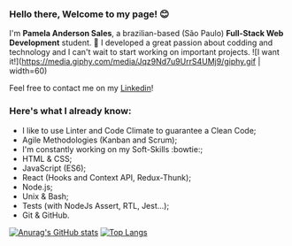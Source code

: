 ### Hello there, Welcome to my page! :blush:
I'm **Pamela Anderson Sales**, a brazilian-based (São Paulo) **Full-Stack Web Development** student. :raising_hand: 
I developed a great passion about codding and technology and I can't wait to start working on important projects.
![I want it!](https://media.giphy.com/media/Jqz9Nd7u9UrrS4UMj9/giphy.gif | width=60)


Feel free to contact me on my [Linkedin](https://www.linkedin.com/in/pamela-anderson-sales/)!

### **Here's what I already know:**
- I like to use Linter and Code Climate to guarantee a Clean Code;
- Agile Methodologies (Kanban and Scrum);
- I'm constantly working on my Soft-Skills :bowtie:;
- HTML & CSS;
- JavaScript (ES6);
- React (Hooks and Context API, Redux-Thunk);
- Node.js;
- Unix & Bash;
- Tests (with NodeJs Assert, RTL, Jest...);
- Git & GitHub.



[![Anurag's GitHub stats](https://github-readme-stats.vercel.app/api?username=pamsalesr&count_private=true&show_icons=true&theme=radical&include_all_commits=true)](https://github.com/pamsalesr/github-readme-stats)
[![Top Langs](https://github-readme-stats.vercel.app/api/top-langs/?username=pamsalesr&theme=radical)](https://github.com/pamsalesr/github-readme-stats)

<!--
**pamsalesr/pamsalesr** is a ✨ _special_ ✨ repository because its `README.md` (this file) appears on your GitHub profile.

Here are some ideas to get you started:

- 🔭 I’m currently working on ...
- 🌱 I’m currently learning ...
- 👯 I’m looking to collaborate on ...
- 🤔 I’m looking for help with ...
- 💬 Ask me about ...
- 📫 How to reach me: ...
- 😄 Pronouns: ...
- ⚡ Fun fact: ...
-->
